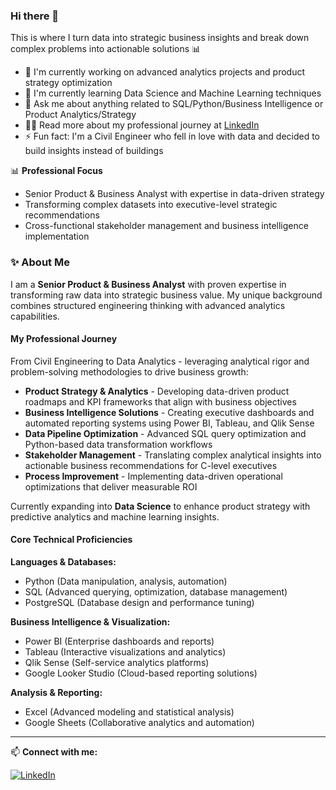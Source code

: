 ### Hi there 👋

This is where I turn data into strategic business insights and break down complex problems into actionable solutions 📊

- 🔭 I'm currently working on advanced analytics projects and product strategy optimization
- 🌱 I'm currently learning Data Science and Machine Learning techniques
- 💬 Ask me about anything related to SQL/Python/Business Intelligence or Product Analytics/Strategy
- 👨‍💻 Read more about my professional journey at [LinkedIn](https://linkedin.com/in/vipul-khandelwal-analytics)
- ⚡ Fun fact: I'm a Civil Engineer who fell in love with data and decided to build insights instead of buildings

📊 **Professional Focus**
- Senior Product & Business Analyst with expertise in data-driven strategy
- Transforming complex datasets into executive-level strategic recommendations  
- Cross-functional stakeholder management and business intelligence implementation

### ✨ About Me

I am a **Senior Product & Business Analyst** with proven expertise in transforming raw data into strategic business value. My unique background combines structured engineering thinking with advanced analytics capabilities.

#### My Professional Journey

From Civil Engineering to Data Analytics - leveraging analytical rigor and problem-solving methodologies to drive business growth:

- **Product Strategy & Analytics** - Developing data-driven product roadmaps and KPI frameworks that align with business objectives
- **Business Intelligence Solutions** - Creating executive dashboards and automated reporting systems using Power BI, Tableau, and Qlik Sense  
- **Data Pipeline Optimization** - Advanced SQL query optimization and Python-based data transformation workflows
- **Stakeholder Management** - Translating complex analytical insights into actionable business recommendations for C-level executives
- **Process Improvement** - Implementing data-driven operational optimizations that deliver measurable ROI

Currently expanding into **Data Science** to enhance product strategy with predictive analytics and machine learning insights.

#### Core Technical Proficiencies

**Languages & Databases:**
- Python (Data manipulation, analysis, automation)
- SQL (Advanced querying, optimization, database management)  
- PostgreSQL (Database design and performance tuning)

**Business Intelligence & Visualization:**
- Power BI (Enterprise dashboards and reports)
- Tableau (Interactive visualizations and analytics)
- Qlik Sense (Self-service analytics platforms)
- Google Looker Studio (Cloud-based reporting solutions)

**Analysis & Reporting:**
- Excel (Advanced modeling and statistical analysis)
- Google Sheets (Collaborative analytics and automation)

---

📫 **Connect with me:**

[![LinkedIn](https://img.shields.io/badge/LinkedIn-0077B5?style=for-the-badge&logo=linkedin&logoColor=white)](https://linkedin.com/in/vipul-khandelwal-analytics)

<!---
VipulKhandelwal04/VipulKhandelwal04 is a ✨ special ✨ repository because its `README.md` (this file) appears on your GitHub profile.
You can click the Preview link to take a look at your changes.
--->
